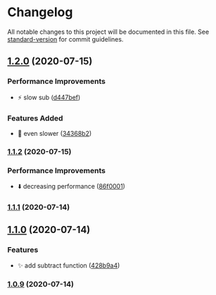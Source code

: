 # Changelog

All notable changes to this project will be documented in this file. See [standard-version](https://github.com/conventional-changelog/standard-version) for commit guidelines.

## [1.2.0](https://github.com/terrible-coder/circleci-101/compare/v1.1.2...v1.2.0) (2020-07-15)


### Performance Improvements

* :zap: slow sub ([d447bef](https://github.com/terrible-coder/circleci-101/commit/d447bef37c9002d517d8710b0745b18066e2bb90))


### Features Added

* :bug: even slower ([34368b2](https://github.com/terrible-coder/circleci-101/commit/34368b24fccf0c11f0d41bb7e4e191f37d663bb5))

### [1.1.2](https://github.com/terrible-coder/circleci-101/compare/v1.1.1...v1.1.2) (2020-07-15)


### Performance Improvements

* :arrow_down: decreasing performance ([86f0001](https://github.com/terrible-coder/circleci-101/commit/86f0001295d730a65ac1ad1392c603da442be5d5))

### [1.1.1](https://github.com/terrible-coder/circleci-101/compare/v1.1.0...v1.1.1) (2020-07-14)

## [1.1.0](https://github.com/terrible-coder/circleci-101/compare/v1.0.9...v1.1.0) (2020-07-14)


### Features

* :sparkles: add subtract function ([428b9a4](https://github.com/terrible-coder/circleci-101/commit/428b9a421199fad5355a706c7e07ee5b9169f20a))

### [1.0.9](https://github.com/terrible-coder/circleci-101/compare/v1.0.9-alpha.0...v1.0.9) (2020-07-14)

